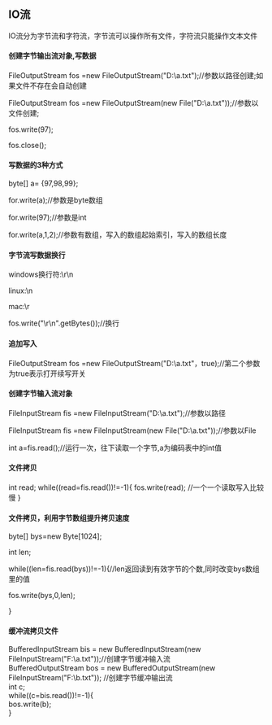 ## IO流
IO流分为字节流和字符流，字节流可以操作所有文件，字符流只能操作文本文件
#### 创建字节输出流对象,写数据
FileOutputStream fos =new FileOutputStream("D:\\a.txt");//参数以路径创建;如果文件不存在会自动创建

FileOutputStream fos =new FileOutputStream(new File("D:\\a.txt"));//参数以文件创建;

fos.write(97);

fos.close();

#### 写数据的3种方式
byte[] a= {97,98,99};

for.write(a);//参数是byte数组

for.write(97);//参数是int

for.write(a,1,2);//参数有数组，写入的数组起始索引，写入的数组长度

#### 字节流写数据换行
windows换行符:\r\n

linux:\n

mac:\r

fos.write("\r\n".getBytes());//换行

#### 追加写入
FileOutputStream fos =new FileOutputStream("D:\\a.txt"，true);//第二个参数为true表示打开续写开关

#### 创建字节输入流对象
FileInputStream fis =new FileInputStream("D:\\a.txt");//参数以路径

FileInputStream fis =new FileInputStream(new File("D:\\a.txt"));//参数以File

int a=fis.read();//运行一次，往下读取一个字节,a为编码表中的int值

#### 文件拷贝
int read;
while((read=fis.read())!=-1){
  fos.write(read); //一个一个读取写入比较慢
}

#### 文件拷贝，利用字节数组提升拷贝速度
byte[] bys=new Byte[1024];

int len;

while((len=fis.read(bys))!=-1){//len返回读到有效字节的个数,同时改变bys数组里的值

  fos.write(bys,0,len);
  
}

#### 缓冲流拷贝文件
BufferedInputStream bis = new BufferedInputStream(new FileInputStream("F:\\a.txt"));//创建字节缓冲输入流  
BufferedOutputStream bos = new BufferedOutputStream(new FileInputStream("F:\\b.txt")); //创建字节缓冲输出流  
int c;   
while((c=bis.read())!=-1){    
  bos.write(b);  
}  
